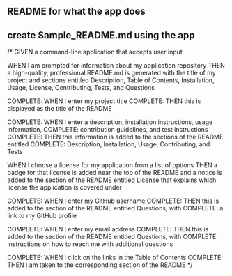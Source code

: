 ## README for what the app does

## create Sample_README.md using the app

/*
GIVEN a command-line application that accepts user input

WHEN I am prompted for information about my application repository
THEN a high-quality, professional README.md is generated with the title of my project and sections entitled Description, Table of Contents, Installation, Usage, License, Contributing, Tests, and Questions

COMPLETE: WHEN I enter my project title
COMPLETE: THEN this is displayed as the title of the README

COMPLETE: WHEN I enter a description, installation instructions, usage information, COMPLETE: contribution guidelines, and test instructions
COMPLETE: THEN this information is added to the sections of the README entitled COMPLETE: Description, Installation, Usage, Contributing, and Tests

WHEN I choose a license for my application from a list of options
THEN a badge for that license is added near the top of the README and a notice is added to the section of the README entitled License that explains which license the application is covered under

COMPLETE: WHEN I enter my GitHub username
COMPLETE: THEN this is added to the section of the README entitled Questions, with COMPLETE: a link to my GitHub profile

COMPLETE: WHEN I enter my email address
COMPLETE: THEN this is added to the section of the README entitled Questions, with COMPLETE: instructions on how to reach me with additional questions

COMPLETE: WHEN I click on the links in the Table of Contents
COMPLETE: THEN I am taken to the corresponding section of the README
*/

